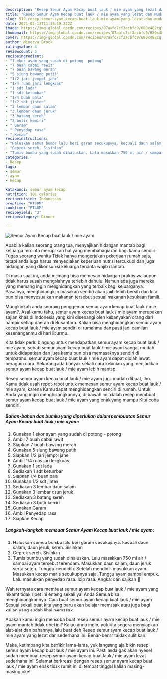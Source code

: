 ```yaml
---
description: "Resep Semur Ayam Kecap buat lauk / mie ayam yang lezat dan Mudah Dibuat"
title: "Resep Semur Ayam Kecap buat lauk / mie ayam yang lezat dan Mudah Dibuat"
slug: 519-resep-semur-ayam-kecap-buat-lauk-mie-ayam-yang-lezat-dan-mudah-dibuat
date: 2021-02-13T11:36:39.222Z
image: https://img-global.cpcdn.com/recipes/07aafc7cf3acbfc9/680x482cq70/semur-ayam-kecap-buat-lauk-mie-ayam-foto-resep-utama.jpg
thumbnail: https://img-global.cpcdn.com/recipes/07aafc7cf3acbfc9/680x482cq70/semur-ayam-kecap-buat-lauk-mie-ayam-foto-resep-utama.jpg
cover: https://img-global.cpcdn.com/recipes/07aafc7cf3acbfc9/680x482cq70/semur-ayam-kecap-buat-lauk-mie-ayam-foto-resep-utama.jpg
author: Minerva Brock
ratingvalue: 4
reviewcount: 5
recipeingredient:
- "1 ekor ayam yang sudah di potong  potong"
- "7 buah cabai rawit"
- "7 buah bawang merah"
- "5 siung bawang putih"
- "1/2 jari jempol jahe"
- "1/4 ruas jari lengkuas"
- "1 sdt lada"
- "1 sdt ketumbar"
- "1/4 buah pala"
- "1/2 sdt jinten"
- "3 lembar daun salam"
- "3 lembar daun jeruk"
- "3 batang sereh"
- "3 butir kemiri"
- " Garam"
- " Penyedap rasa"
- " Kecap"
recipeinstructions:
- "Haluskan semua bumbu lalu beri garam secukupnya. kecuali daun salam, daun jeruk, sereh. Sisihkan"
- "Geprek sereh. Sisihkan"
- "Tumis bumbu yang sudah dihaluskan. Lalu masukkan 750 ml air / sampai ayam tersebut terendam. Masukkan daun salam, daun jeruk serta seteh. Tunggu mendidih. Setelah mendidih masukkan ayam. Masukkan kecap manis secukupnya saja. Tunggu ayam sampai empuk. Lalu masukkan penyedap rasa. Icip rasa. Angkat dan sajikan 🌼"
categories:
- Resep
tags:
- semur
- ayam
- kecap

katakunci: semur ayam kecap 
nutrition: 181 calories
recipecuisine: Indonesian
preptime: "PT39M"
cooktime: "PT40M"
recipeyield: "3"
recipecategory: Dinner

---
```



![Semur Ayam Kecap buat lauk / mie ayam](https://img-global.cpcdn.com/recipes/07aafc7cf3acbfc9/680x482cq70/semur-ayam-kecap-buat-lauk-mie-ayam-foto-resep-utama.jpg)

Apabila kalian seorang orang tua, menyajikan hidangan mantab bagi keluarga tercinta merupakan hal yang membahagiakan bagi kamu sendiri. Tugas seorang  wanita Tidak hanya mengerjakan pekerjaan rumah saja, tetapi anda juga harus menyediakan keperluan nutrisi tercukupi dan juga hidangan yang dikonsumsi keluarga tercinta wajib mantab.

Di masa  saat ini, anda memang bisa memesan hidangan praktis walaupun tidak harus susah mengolahnya terlebih dahulu. Namun ada juga mereka yang memang ingin menghidangkan yang terbaik bagi keluarganya. Pasalnya, menghidangkan masakan sendiri akan jauh lebih bersih dan kita pun bisa menyesuaikan makanan tersebut sesuai makanan kesukaan famili. 



Mungkinkah anda seorang penggemar semur ayam kecap buat lauk / mie ayam?. Asal kamu tahu, semur ayam kecap buat lauk / mie ayam merupakan sajian khas di Indonesia yang kini disenangi oleh kebanyakan orang dari hampir setiap daerah di Nusantara. Kalian bisa menghidangkan semur ayam kecap buat lauk / mie ayam sendiri di rumahmu dan pasti jadi camilan kesenanganmu di hari liburmu.

Kita tidak perlu bingung untuk mendapatkan semur ayam kecap buat lauk / mie ayam, sebab semur ayam kecap buat lauk / mie ayam sangat mudah untuk didapatkan dan juga kamu pun bisa memasaknya sendiri di tempatmu. semur ayam kecap buat lauk / mie ayam dapat diolah lewat beragam cara. Sekarang ada banyak sekali cara kekinian yang menjadikan semur ayam kecap buat lauk / mie ayam lebih mantap.

Resep semur ayam kecap buat lauk / mie ayam juga mudah dibuat, lho. Kamu tidak usah repot-repot untuk memesan semur ayam kecap buat lauk / mie ayam, karena Kamu dapat menghidangkan sendiri di rumah. Untuk Anda yang ingin menghidangkannya, di bawah ini adalah resep membuat semur ayam kecap buat lauk / mie ayam yang enak yang mampu Kita coba sendiri.

<!--inarticleads1-->

##### Bahan-bahan dan bumbu yang diperlukan dalam pembuatan Semur Ayam Kecap buat lauk / mie ayam:

1. Gunakan 1 ekor ayam yang sudah di potong - potong
1. Ambil 7 buah cabai rawit
1. Siapkan 7 buah bawang merah
1. Gunakan 5 siung bawang putih
1. Siapkan 1/2 jari jempol jahe
1. Ambil 1/4 ruas jari lengkuas
1. Gunakan 1 sdt lada
1. Sediakan 1 sdt ketumbar
1. Siapkan 1/4 buah pala
1. Gunakan 1/2 sdt jinten
1. Sediakan 3 lembar daun salam
1. Gunakan 3 lembar daun jeruk
1. Sediakan 3 batang sereh
1. Sediakan 3 butir kemiri
1. Gunakan  Garam
1. Ambil  Penyedap rasa
1. Siapkan  Kecap




<!--inarticleads2-->

##### Langkah-langkah membuat Semur Ayam Kecap buat lauk / mie ayam:

1. Haluskan semua bumbu lalu beri garam secukupnya. kecuali daun salam, daun jeruk, sereh. Sisihkan
1. Geprek sereh. Sisihkan
1. Tumis bumbu yang sudah dihaluskan. Lalu masukkan 750 ml air / sampai ayam tersebut terendam. Masukkan daun salam, daun jeruk serta seteh. Tunggu mendidih. Setelah mendidih masukkan ayam. Masukkan kecap manis secukupnya saja. Tunggu ayam sampai empuk. Lalu masukkan penyedap rasa. Icip rasa. Angkat dan sajikan 🌼




Wah ternyata cara membuat semur ayam kecap buat lauk / mie ayam yang nikamt tidak ribet ini enteng sekali ya! Anda Semua bisa menghidangkannya. Cara buat semur ayam kecap buat lauk / mie ayam Sesuai sekali buat kita yang baru akan belajar memasak atau juga bagi kalian yang sudah lihai memasak.

Apakah kamu ingin mencoba buat resep semur ayam kecap buat lauk / mie ayam mantab tidak ribet ini? Kalau anda ingin, yuk kita segera menyiapkan alat-alat dan bahannya, lalu buat deh Resep semur ayam kecap buat lauk / mie ayam yang lezat dan sederhana ini. Benar-benar taidak sulit kan. 

Maka, ketimbang kita berfikir lama-lama, yuk langsung aja bikin resep semur ayam kecap buat lauk / mie ayam ini. Pasti anda gak akan nyesel sudah membuat resep semur ayam kecap buat lauk / mie ayam lezat sederhana ini! Selamat berkreasi dengan resep semur ayam kecap buat lauk / mie ayam enak tidak rumit ini di tempat tinggal kalian masing-masing,oke!.

